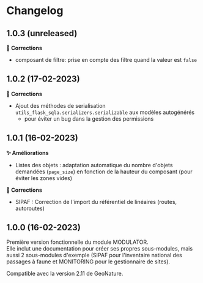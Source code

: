 # Changelog

## 1.0.3 (unreleased)

**🐛 Corrections**
- composant de filtre: prise en compte des filtre quand la valeur est `false`
## 1.0.2 (17-02-2023)

**🐛 Corrections**
- Ajout des méthodes de serialisation `utils_flask_sqla.serializers.serializable` aux modèles autogénérés
    - pour éviter un bug dans la gestion des permissions
## 1.0.1 (16-02-2023)

**✨ Améliorations**

- Listes des objets : adaptation automatique du nombre d'objets demandées (`page_size`) en fonction de la hauteur du composant (pour éviter les zones vides)

**🐛 Corrections**

- SIPAF : Correction de l'import du référentiel de linéaires (routes, autoroutes)

## 1.0.0 (16-02-2023)

Première version fonctionnelle du module MODULATOR.  
Elle inclut une documentation pour créer ses propres sous-modules, mais aussi 2 sous-modules d'exemple (SIPAF pour l'inventaire national des passages à faune et MONITORING pour le gestionnaire de sites).

Compatible avec la version 2.11 de GeoNature.
